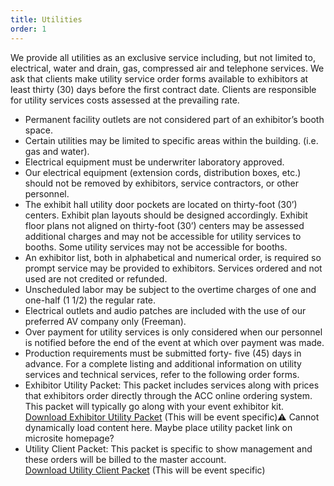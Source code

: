 ```yaml
---
title: Utilities
order: 1
---
```


We provide all utilities as an exclusive service including, but not limited to, electrical, water and drain, gas, compressed air and telephone services. We ask that clients make utility service order forms available to exhibitors at least thirty (30) days before the first contract date. Clients are responsible for utility services costs assessed at the prevailing rate. 

- Permanent facility outlets are not considered part of an exhibitor’s booth space.
- Certain utilities may be limited to specific areas within the building. (i.e. gas and water).
- Electrical equipment must be underwriter laboratory approved.
- Our electrical equipment (extension cords, distribution boxes, etc.) should not be removed by exhibitors, service contractors, or other personnel.
- The exhibit hall utility door pockets are located on thirty-foot (30’) centers. Exhibit plan layouts should be designed accordingly. Exhibit floor plans not aligned on thirty-foot (30’) centers may be assessed additional charges and may not be accessible for utility services to booths. Some utility services may not be accessible for booths.
- An exhibitor list, both in alphabetical and numerical order, is required so prompt service may be provided to exhibitors. Services ordered and not used are not credited or refunded.
- Unscheduled labor may be subject to the overtime charges of one and one-half (1 1/2) the regular rate.
- Electrical outlets and audio patches are included with the use of our preferred AV company only (Freeman).
- Over payment for utility services is only considered when our personnel is notified before the end of the event at which over payment was made.
- Production requirements must be submitted forty- five (45) days in advance. For a complete listing and additional information on utility services and technical services, refer to the following order forms.
- Exhibitor Utility Packet: This packet includes services along with prices that exhibitors order directly through the ACC online ordering system. This packet will typically go along with your event exhibitor kit.  
[Download Exhibitor Utility Packet]() (This will be event specific):warning: Cannot dynamically load content here. Maybe place utility packet link on microsite homepage?
- Utility Client Packet: This packet is specific to show management and these orders will be billed to the master account.  
[Download Utility Client Packet]() (This will be event specific) 
